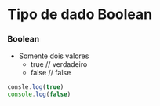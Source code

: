 # Tipo de dado Boolean

### Boolean

* Somente dois valores
    * true // verdadeiro
    * false // false

```js
consle.log(true)
console.log(false)
```